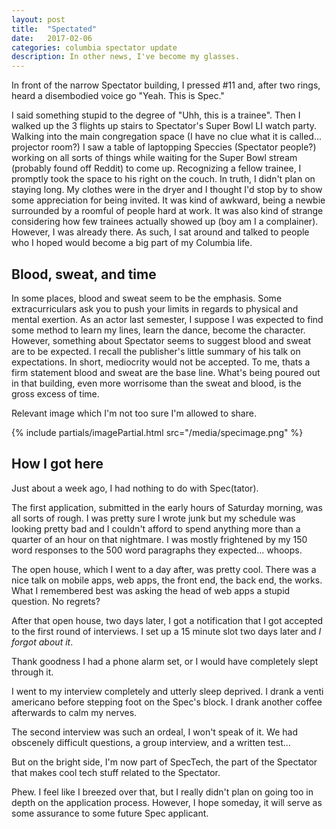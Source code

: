 ```yaml
---
layout: post
title:  "Spectated"
date:   2017-02-06
categories: columbia spectator update
description: In other news, I've become my glasses.
---
```

In front of the narrow Spectator building, I pressed #11 and, after two rings, heard a disembodied voice go "Yeah. This is Spec."

I said something stupid to the degree of "Uhh, this is a trainee". Then I walked up the 3 flights up stairs to Spectator's Super Bowl LI watch party. Walking into the main congregation space (I have no clue what it is called... projector room?) I saw a table of laptopping Speccies (Spectator people?) working on all sorts of things while waiting for the Super Bowl stream (probably found off Reddit) to come up. Recognizing a fellow trainee, I promptly took the space to his right on the couch. In truth, I didn't plan on staying long. My clothes were in the dryer and I thought I'd stop by to show some appreciation for being invited. It was kind of awkward, being a newbie surrounded by a roomful of people hard at work. It was also kind of strange considering how few trainees actually showed up (boy am I a complainer). However, I was already there. As such, I sat around and talked to people who I hoped would become a big part of my Columbia life.


## Blood, sweat, and time
In some places, blood and sweat seem to be the emphasis. Some extracurriculars ask you to push your limits in regards to physical and mental exertion. As an actor last semester, I suppose I was expected to find some method to learn my lines, learn the dance, become the character. However, something about Spectator seems to suggest blood and sweat are to be expected. I recall the publisher's little summary of his talk on expectations. In short, mediocrity would not be accepted. To me, thats a firm statement blood and sweat are the base line. What's being poured out in that building, even more worrisome than the sweat and blood, is the gross excess of time.

Relevant image which I'm not too sure I'm allowed to share.

{% include partials/imagePartial.html src="/media/specimage.png" %}

## How I got here
Just about a week ago, I had nothing to do with Spec(tator).

The first application, submitted in the early hours of Saturday morning, was all sorts of rough. I was pretty sure I wrote junk but my schedule was looking pretty bad and I couldn't afford to spend anything more than a quarter of an hour on that nightmare. I was mostly frightened by my 150 word responses to the 500 word paragraphs they expected... whoops.

The open house, which I went to a day after, was pretty cool. There was a nice talk on mobile apps, web apps, the front end, the back end, the works. What I remembered best was asking the head of web apps a stupid question. No regrets?

After that open house, two days later, I got a notification that I got accepted to the first round of interviews. I set up a 15 minute slot two days later and *I forgot about it*.

Thank goodness I had a phone alarm set, or I would have completely slept through it.

I went to my interview completely and utterly sleep deprived. I drank a venti americano before stepping foot on the Spec's block. I drank another coffee afterwards to calm my nerves.

The second interview was such an ordeal, I won't speak of it. We had obscenely difficult questions, a group interview, and a written test...

But on the bright side, I'm now part of SpecTech, the part of the Spectator that makes cool tech stuff related to the Spectator.

Phew. I feel like I breezed over that, but I really didn't plan on going too in depth on the application process. However, I hope someday, it will serve as some assurance to some future Spec applicant.



